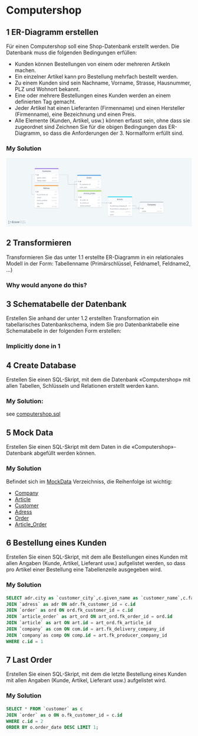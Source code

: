 # Computershop
## 1 ER-Diagramm erstellen
Für einen Computershop soll eine Shop-Datenbank erstellt werden. Die Datenbank muss die folgenden Bedingungen erfüllen:
- Kunden können Bestellungen von einem oder mehreren Artikeln machen.
- Ein einzelner Artikel kann pro Bestellung mehrfach bestellt werden.
- Zu einem Kunden sind sein Nachname, Vorname, Strasse, Hausnummer, PLZ und Wohnort bekannt.
- Eine oder mehrere Bestellungen eines Kunden werden an einem definierten Tag gemacht.
- Jeder Artikel hat einen Lieferanten (Firmenname) und einen Hersteller (Firmenname), eine Bezeichnung und einen Preis.
- Alle Elemente (Kunden, Artikel, usw.) können erfasst sein, ohne dass sie zugeordnet sind
Zeichnen Sie für die obigen Bedingungen das ER-Diagramm, so dass die Anforderungen der 3. Normalform erfüllt sind.

### My Solution
![My ER Diagramm](./computershop-er-diagramm.png)

## 2 Transformieren
Transformieren Sie das unter 1.1 erstellte ER-Diagramm in ein relationales Modell in der Form:
Tabellenname (Primärschlüssel, Feldname1, Feldname2, ...)
### Why would anyone do this?

## 3 Schematabelle der Datenbank
Erstellen Sie anhand der unter 1.2 erstellten Transformation ein tabellarisches Datenbankschema, indem Sie pro Datenbanktabelle eine Schematabelle in der folgenden Form erstellen:
### Implicitly done in 1

## 4 Create Database
Erstellen Sie einen SQL-Skript, mit dem die Datenbank «Computershop» mit allen Tabellen, Schlüsseln und Relationen erstellt werden kann.

### My Solution:
see [computershop.sql](./computershop.sql)

## 5 Mock Data
Erstellen Sie einen SQL-Skript mit dem Daten in die «Computershop»-Datenbank abgefüllt werden können.

### My Solution
Befindet sich im [MockData](./MockData) Verzeichniss, die Reihenfolge ist wichtig:
- [Company](./MockData/company.sql)
- [Article](./MockData/article.sql)
- [Customer](./MockData/customer.sql)
- [Adress](./MockData/adress.sql)
- [Order](./MockData/order.sql)
- [Article_Order](./MockData/article_order.sql)

## 6 Bestellung eines Kunden
Erstellen Sie einen SQL-Skript, mit dem alle Bestellungen eines Kunden mit allen Angaben (Kunde, Artikel, Lieferant usw.) aufgelistet werden, so dass pro Artikel einer Bestellung eine Tabellenzeile ausgegeben wird.

### My Solution
```sql
SELECT adr.city as `customer_city`,c.given_name as `customer_name`,c.family_name as `customer_family_name`, art_ord.article_amount as `ordered_amount`, com.name as `delievery_company`,comp.name as `producer_company`,art.name as `order_article`, art.price as `article_single_price` FROM `customer` as c 
JOIN `adress` as adr ON adr.fk_customer_id = c.id 
JOIN `order` as ord ON ord.fk_customer_id = c.id
JOIN `article_order` as art_ord ON art_ord.fk_order_id = ord.id
JOIN `article` as art ON art.id = art_ord.fk_article_id
JOIN `company` as com ON com.id = art.fk_delivery_company_id
JOIN `company`as comp ON comp.id = art.fk_producer_company_id
WHERE c.id = 1
```

## 7 Last Order
Erstellen Sie einen SQL-Skript, mit dem die letzte Bestellung eines Kunden mit allen Angaben (Kunde, Artikel, Lieferant usw.) aufgelistet wird.

### My Solution
```sql
SELECT * FROM `customer` as c
JOIN `order` as o ON o.fk_customer_id = c.id
WHERE c.id = 2
ORDER BY o.order_date DESC LIMIT 1;
```
